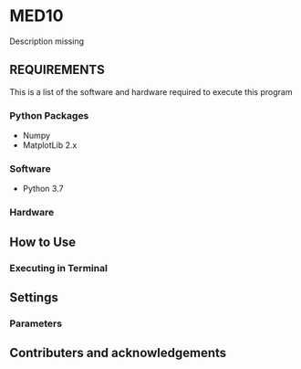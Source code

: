 # MED10
Description missing

## REQUIREMENTS
This is a list of the software and hardware required to execute this program

### Python Packages
* Numpy
* MatplotLib 2.x

### Software
* Python 3.7

### Hardware

## How to Use

### Executing in Terminal

## Settings

### Parameters

## Contributers and acknowledgements

